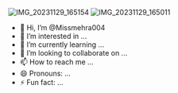 ![IMG_20231129_165154](https://github.com/Missmehra004/Missmehra004/assets/164068739/33ca33f0-926e-465e-8810-c1ed9673444b)
![IMG_20231129_165011](https://github.com/Missmehra004/Missmehra004/assets/164068739/55c58f25-1867-42b2-956a-1ef3bbdb742c)
- 👋 Hi, I’m @Missmehra004
- 👀 I’m interested in ...
- 🌱 I’m currently learning ...
- 💞️ I’m looking to collaborate on ...
- 📫 How to reach me ...
- 😄 Pronouns: ...
- ⚡ Fun fact: ...

<!---
Missmehra004/Missmehra004 is a ✨ special ✨ repository because its `README.md` (this file) appears on your GitHub profile.
You can click the Preview link to take a look at your changes.
--->
